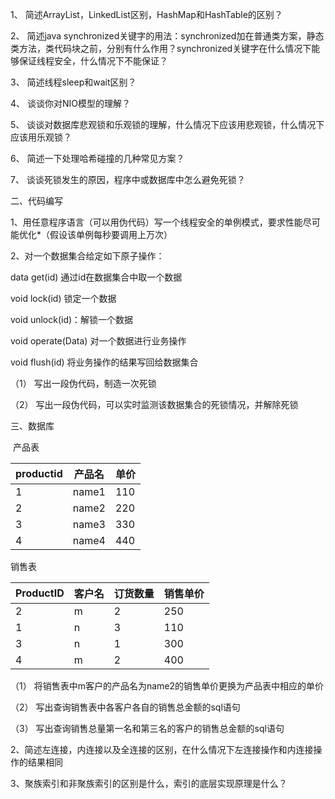 1、 简述ArrayList，LinkedList区别，HashMap和HashTable的区别？

2、 简述java synchronized关键字的用法：synchronized加在普通类方案，静态类方法，类代码块之前，分别有什么作用？synchronized关键字在什么情况下能够保证线程安全，什么情况下不能保证？

3、 简述线程sleep和wait区别？

4、 谈谈你对NIO模型的理解？

5、 谈谈对数据库悲观锁和乐观锁的理解，什么情况下应该用悲观锁，什么情况下应该用乐观锁？

6、 简述一下处理哈希碰撞的几种常见方案？

7、 谈谈死锁发生的原因，程序中或数据库中怎么避免死锁？

二、代码编写

1、用任意程序语言（可以用伪代码）写一个线程安全的单例模式，要求性能尽可能优化*（假设该单例每秒要调用上万次）

2、对一个数据集合给定如下原子操作：

data get(id) 通过id在数据集合中取一个数据

void lock(id) 锁定一个数据

void unlock(id)：解锁一个数据

void operate(Data) 对一个数据进行业务操作

void flush(id) 将业务操作的结果写回给数据集合

（1）   写出一段伪代码，制造一次死锁

（2）   写出一段伪代码，可以实时监测该数据集合的死锁情况，并解除死锁

三、数据库

​    产品表

| productid | 产品名 | 单价 |
| --------- | ------ | ---- |
| 1         | name1  | 110  |
| 2         | name2  | 220  |
| 3         | name3  | 330  |
| 4         | name4  | 440  |

销售表

| ProductID | 客户名 | 订货数量 | 销售单价 |
| --------- | ------ | -------- | -------- |
| 2         | m      | 2        | 250      |
| 1         | n      | 3        | 110      |
| 3         | n      | 1        | 300      |
| 4         | m      | 2        | 400      |

（1）   将销售表中m客户的产品名为name2的销售单价更换为产品表中相应的单价

（2）   写出查询销售表中各客户各自的销售总金额的sql语句

（3）   写出查询销售总量第一名和第三名的客户的销售总金额的sql语句

2、简述左连接，内连接以及全连接的区别，在什么情况下左连接操作和内连接操作的结果相同

3、聚族索引和非聚族索引的区别是什么，索引的底层实现原理是什么？